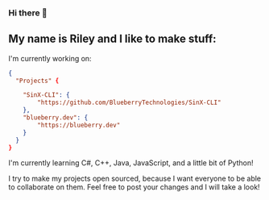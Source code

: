 ### Hi there 👋
## My name is Riley and I like to make stuff:

I'm currently working on: 
``` json
{
  "Projects" {

    "SinX-CLI": {
        "https://github.com/BlueberryTechnologies/SinX-CLI"
    },
    "blueberry.dev": {
        "https://blueberry.dev"
    }
  }
}
```

I'm currently learning C#, C++, Java, JavaScript, and a little bit of Python!

I try to make my projects open sourced, because I want everyone to be able to collaborate on them.
Feel free to post your changes and I will take a look!

<!--
**Joystick299/joystick299** is a ✨ _special_ ✨ repository because its `README.md` (this file) appears on your GitHub profile.

Here are some ideas to get you started:

- 🔭 I’m currently working on ...
- 🌱 I’m currently learning ...
- 👯 I’m looking to collaborate on ...
- 🤔 I’m looking for help with ...
- 💬 Ask me about ...
- 📫 How to reach me: ...
- 😄 Pronouns: ...
- ⚡ Fun fact: ...
-->
